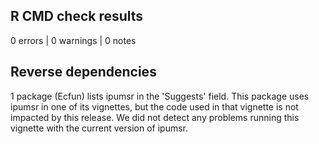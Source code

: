 ## R CMD check results

0 errors | 0 warnings | 0 notes

## Reverse dependencies

1 package (Ecfun) lists ipumsr in the 'Suggests' field. This package
uses ipumsr in one of its vignettes, but the code used in that
vignette is not impacted by this release. We did not detect any problems
running this vignette with the current version of ipumsr.
